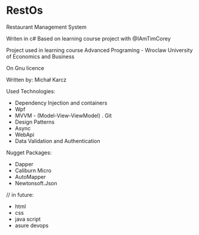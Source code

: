 # RestOs
Restaurant Management System

Writen in c#
Based on learning course project with @IAmTimCorey

Project used in learning course Advanced Programing - Wroclaw University of Economics and Business

On Gnu licence

Written by: Michał Karcz


Used Technologies:
- Dependency Injection and containers
- Wpf
- MVVM - (Model-View-ViewModel)
. Git
- Design Patterns
- Async
- WebApi
- Data Validation and Authentication

Nugget Packages:
- Dapper
- Caliburn Micro
- AutoMapper
- Newtonsoft.Json



// in future:
- html
- css
- java script
- asure devops
